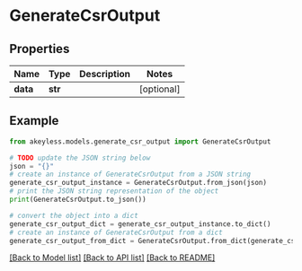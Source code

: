 # GenerateCsrOutput


## Properties

Name | Type | Description | Notes
------------ | ------------- | ------------- | -------------
**data** | **str** |  | [optional] 

## Example

```python
from akeyless.models.generate_csr_output import GenerateCsrOutput

# TODO update the JSON string below
json = "{}"
# create an instance of GenerateCsrOutput from a JSON string
generate_csr_output_instance = GenerateCsrOutput.from_json(json)
# print the JSON string representation of the object
print(GenerateCsrOutput.to_json())

# convert the object into a dict
generate_csr_output_dict = generate_csr_output_instance.to_dict()
# create an instance of GenerateCsrOutput from a dict
generate_csr_output_from_dict = GenerateCsrOutput.from_dict(generate_csr_output_dict)
```
[[Back to Model list]](../README.md#documentation-for-models) [[Back to API list]](../README.md#documentation-for-api-endpoints) [[Back to README]](../README.md)


